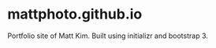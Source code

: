 mattphoto.github.io
===================

Portfolio site of Matt Kim. Built using initializr and bootstrap 3.
